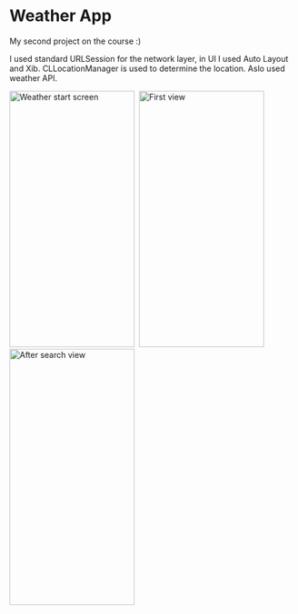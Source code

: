 # Weather App 

My second project on the course :)

I used standard URLSession for the network layer, in UI I used Auto Layout and Xib. CLLocationManager is used to determine the location. Aslo used weather API.

<img src="https://user-images.githubusercontent.com/92629913/210085260-bde107db-f444-473e-8c8a-a1a3293fb154.png" title="Weather start screen" alt="Weather start screen" width="220" height="450"/>&nbsp;  <img src="https://user-images.githubusercontent.com/92629913/210085308-d374a1ea-d68a-4dbf-b427-bb195a6fc2d3.png" title="First view" alt="First view" width="220" height="450"/>&nbsp; <img src="https://user-images.githubusercontent.com/92629913/210085337-45705aa3-3ee2-4d45-95ef-9577134816a2.png" title="After search view" alt="After search view" width="220" height="450"/>&nbsp;

